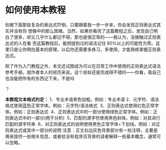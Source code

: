 # 如何使用本教程

别被下面那些复杂的表达式吓倒，只要跟着我一步一步来，你会发现正则表达式其实并没有你 想像中的那么困难。当然，如果你看完了这篇教程之后，发现自己明白了很多，却又几乎什么都记不得，那也是很正常的——我认为，没接触过正则表达式的人在看 完这篇教程后，能把提到过的语法记住 80%以上的可能性为零。这里只是让你明白基本的原理，以后你还需要多练习，多使用，才能熟练掌握正则表达式。

除了作为入门教程之外，本文还试图成为可以在日常工作中使用的正则表达式语法参考手册。就作者本人的经历来说，这个目标还是完成得不错的——你看，我自己也没能把所有的东西记下来，不是吗

？

**本教程文本格式约定：** 1、专业术语黑色加粗。例如：专业术语 2、元字符、语法格式使用蓝色正常字体。例如：元字符/语法格式  3、正则表达式使用红色正常字体。例如：正则表达式  4、正则表达式中的一部分使用绿色正常字体。例如：正则表达式中的一部分(用于分析)  5、匹配的源字符使用黑色斜体。例如：对其进行匹配的源字符串  6、对正则表达式的说明使用黑色正常字体+下划线。例如：对正则表达式或其中一部分的说明 注意：正文右边灰色背景部分有一些注释，主要是用来提供一些相关信息，或者给没有程序员背景的读者解释一些基本概念，通常可以忽略。